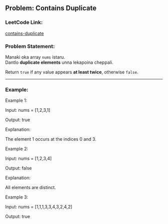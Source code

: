 ## Problem: Contains Duplicate

### LeetCode Link:
[contains-duplicate](https://leetcode.com/problems/contains-duplicate/)

### Problem Statement:
Manaki oka array `nums` istaru.  
Dantlo **duplicate elements** unna lekapoina cheppali.

Return `true` if any value appears **at least twice**, otherwise `false`.

---

### Example:

Example 1:

Input: nums = [1,2,3,1]

Output: true

Explanation:

The element 1 occurs at the indices 0 and 3.

Example 2:

Input: nums = [1,2,3,4]

Output: false

Explanation:

All elements are distinct.

Example 3:

Input: nums = [1,1,1,3,3,4,3,2,4,2]

Output: true